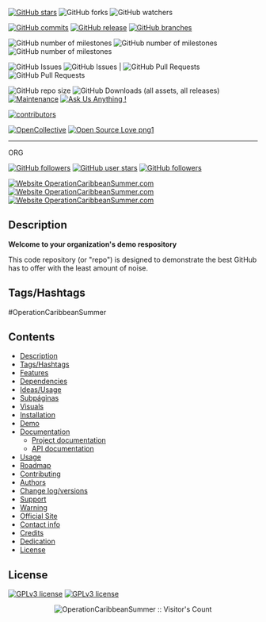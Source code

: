 [![GitHub stars](https://img.shields.io/github/stars/OperationCaribbeanSummer/test-repository?label=Stars&logo=GitHub&logoColor=ffffff&labelColor=282828&color=informational&style=flat)]()
![GitHub forks](https://img.shields.io/github/forks/OperationCaribbeanSummer/test-repository?label=Forks&logo=GitHub&logoColor=ffffff&labelColor=282828&color=informational&style=flat)
![GitHub watchers](https://img.shields.io/github/watchers/OperationCaribbeanSummer/test-repository?label=Watchers&logo=GitHub&logoColor=ffffff&labelColor=282828&color=informational&style=flat)

[![GitHub commits](https://badgen.net/github/commits/OperationCaribbeanSummer/test-repository)](https://GitHub.com/OperationCaribbeanSummer/test-repository/commit/)
[![GitHub release](https://img.shields.io/github/release/OperationCaribbeanSummer/test-repository.svg)](https://GitHub.com/OperationCaribbeanSummer/test-repository/releases/)
[![GitHub branches](https://badgen.net/github/branches/OperationCaribbeanSummer/test-repository)](https://github.com/OperationCaribbeanSummer/test-repository/branches)

![GitHub number of milestones](https://img.shields.io/github/milestones/all/OperationCaribbeanSummer/test-repository?label=Total%20milestones)
![GitHub number of milestones](https://img.shields.io/github/milestones/open/OperationCaribbeanSummer/test-repository)
![GitHub number of milestones](https://img.shields.io/github/milestones/closed/OperationCaribbeanSummer/test-repository)

![GitHub Issues](https://img.shields.io/github/issues/OperationCaribbeanSummer/test-repository)
![GitHub Issues](https://img.shields.io/github/issues-closed/OperationCaribbeanSummer/test-repository) |
![GitHub Pull Requests](https://img.shields.io/github/issues-pr/OperationCaribbeanSummer/test-repository)
![GitHub Pull Requests](https://img.shields.io/github/issues-pr-closed/OperationCaribbeanSummer/test-repository)

![GitHub repo size](https://img.shields.io/github/repo-size/OperationCaribbeanSummer/test-repository?logo=github)
![GitHub Downloads (all assets, all releases)](https://img.shields.io/github/downloads/OperationCaribbeanSummer/test-repository/total?logo=github&label=repo%20downloads)
[![Maintenance](https://img.shields.io/badge/Maintained%3F-yes-green.svg)](https://GitHub.com/OperationCaribbeanSummer/test-repository/graphs/commit-activity)
[![Ask Us Anything !](https://img.shields.io/badge/Ask%20Us-anything-1abc9c.svg)](https://github.com/orgs/OperationCaribbeanSummer/discussions)

[![contributors](https://img.shields.io/github/contributors/OperationCaribbeanSummer/test-repository.svg)](https://github.com/OperationCaribbeanSummer/test-repository/contributors/ 'Contributors')

[![OpenCollective](https://opencollective.com/OperationCaribbeanSummer/backers/badge.svg)](https://opencollective.com/OperationCaribbeanSummer/)
[![Open Source Love png1](https://badges.frapsoft.com/os/v1/open-source.png?v=103)](https://github.com/ellerbrock/open-source-badges/)

---

ORG

[![GitHub followers](https://img.shields.io/github/followers/OperationCaribbeanSummer?label=Followers&logo=GitHub&logoColor=ffffff&labelColor=282828&color=informational&style=flat)]()
[![GitHub user stars](https://img.shields.io/github/stars/OperationCaribbeanSummer?affiliations=OWNER&label=User%20Stars&logo=GitHub&logoColor=ffffff&labelColor=282828&color=informational&style=flat)]()
[![GitHub followers](https://img.shields.io/github/discussions/OperationCaribbeanSummer/test-repository?logo=GitHub&logoColor=ffffff&labelColor=282828&color=informational&style=flat)]()

[![Website OperationCaribbeanSummer.com](https://img.shields.io/badge/https://-OperationCaribbeanSummer.com-blue?style=flat&logo=google-chrome)](http://OperationCaribbeanSummer.com/)
[![Website OperationCaribbeanSummer.com](https://img.shields.io/website-up-down-green-red/http/OperationCaribbeanSummer.com.svg)](http://OperationCaribbeanSummer.com/)
[![Website OperationCaribbeanSummer.com](https://img.shields.io/badge/Email-co2mm.esperanto@gmail.com-blue?style=flat&logo=gmail)](mailto:co2mm.esperanto@gmail.com)

## Description

**Welcome to your organization's demo respository**

This code repository (or "repo") is designed to demonstrate the best GitHub has to offer with the least amount of noise.

## Tags/Hashtags

#OperationCaribbeanSummer

## Contents

- [Description](#Description)
- [Tags/Hashtags](#Tags/Hashtags)
- [Features](Features)
- [Dependencies](Dependencies)
- [Ideas/Usage](#Ideas/Usage)
- [Subpáginas](#Subpáginas)
- [Visuals](#Visuals)
- [Installation](#Installation)
- [Demo](#Demo)
- [Documentation](#Documentation)
  - [Project documentation](#Project-documentation)
  - [API documentation](#API-documentation)
- [Usage](#Usage)
- [Roadmap](#Roadmap)
- [Contributing](#Contributing)
- [Authors](#Authors-and-acknowledgment)
- [Change log/versions](#Change-log/versions)
- [Support](#Support-the-project)
- [Warning](#Warning)
- [Official Site](#Official-Site)
- [Contact info](#Contact-info)
- [Credits](#Credits)
- [Dedication](#Dedication)
- [License](#License)

## License

[![GPLv3 license](https://img.shields.io/badge/License-GPL_v3-blue.svg)](https://github.com/OperationCaribbeanSummer/test-repository/blob/main/LICENSE)
[![GPLv3 license](https://img.shields.io/badge/License-CC−BY−SA_v4.0-blue.svg)](https://github.com/OperationCaribbeanSummer/test-repository/blob/main/LICENSE-CONTENT)

<p align="center"><img src="https://profile-counter.glitch.me/{OperationCaribbeanSummer}/count.svg" alt="OperationCaribbeanSummer :: Visitor's Count" /></p>
